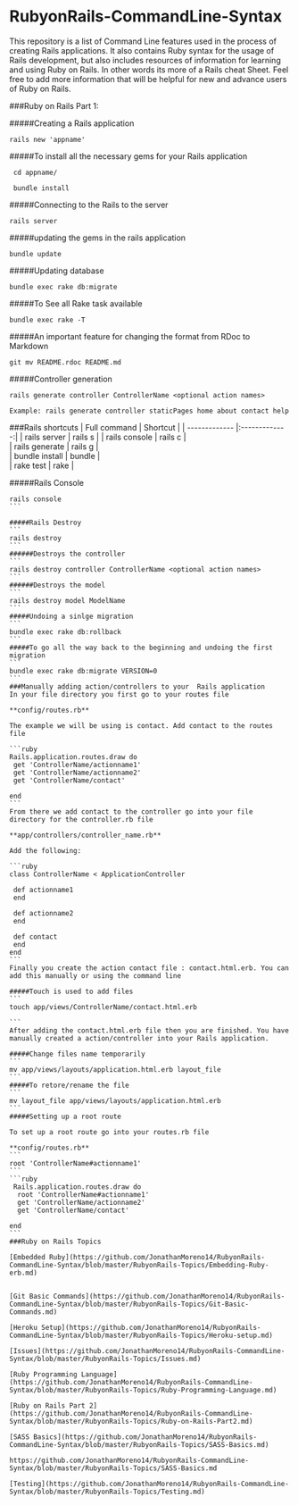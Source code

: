 # RubyonRails-CommandLine-Syntax
This repository is a list of Command Line features used in the process of creating Rails applications. It also contains Ruby syntax for the usage of Rails development, but also includes resources of information for learning and using Ruby on Rails. In other words its more of a Rails cheat Sheet. Feel free to add more information that will be helpful for new and advance users of Ruby on Rails.

###Ruby on Rails Part 1:


#####Creating a Rails application
```
rails new 'appname'
```
#####To install all the necessary gems for your Rails application
```
 cd appname/
 
 bundle install
```

#####Connecting to the Rails to the server
```
rails server
```
#####updating the gems in the rails application
```
bundle update
```
#####Updating database
```
bundle exec rake db:migrate
```
#####To See all Rake task available
```
bundle exec rake -T
```

#####An important feature for changing the format from RDoc to Markdown
```
git mv README.rdoc README.md
```
#####Controller generation
```
rails generate controller ControllerName <optional action names>

Example: rails generate controller staticPages home about contact help
```

###Rails shortcuts
| Full command        | Shortcut  | 
| ------------- |:-------------:| 
| rails server     | rails s | 
| rails console      | rails c |   
| rails generate | rails g |    
| bundle install | bundle |    
| rake test | rake  |    

#####Rails Console
 ````
 rails console
 ```

#####Rails Destroy
```
rails destroy
```
######Destroys the controller
```
rails destroy controller ControllerName <optional action names>
```
######Destroys the model
```
rails destroy model ModelName
```
#####Undoing a sinlge migration
```
bundle exec rake db:rollback
```
#####To go all the way back to the beginning and undoing the first migration
```
bundle exec rake db:migrate VERSION=0
```
###Manually adding action/controllers to your  Rails application
In your file directory you first go to your routes file

**config/routes.rb**

The example we will be using is contact. Add contact to the routes file

```ruby
Rails.application.routes.draw do
  get 'ControllerName/actionname1'
  get 'ControllerName/actionname2'
  get 'ControllerName/contact'
  
end
```
From there we add contact to the controller go into your file directory for the controller.rb file

**app/controllers/controller_name.rb**

Add the following:

```ruby
class ControllerName < ApplicationController

  def actionname1
  end

  def actionname2
  end

  def contact
  end
end
```
Finally you create the action contact file : contact.html.erb. You can add this manually or using the command line

#####Touch is used to add files 
```
touch app/views/ControllerName/contact.html.erb

```
After adding the contact.html.erb file then you are finished. You have manually created a action/controller into your Rails application.

#####Change files name temporarily
 ```
 mv app/views/layouts/application.html.erb layout_file 
```
#####To retore/rename the file
 ```
 mv layout_file app/views/layouts/application.html.erb 
```
#####Setting up a root route

To set up a root route go into your routes.rb file

**config/routes.rb**
 ```
root 'ControllerName#actionname1'
```
 ```ruby
  Rails.application.routes.draw do
   root 'ControllerName#actionname1'
   get 'ControllerName/actionname2'
   get 'ControllerName/contact'
   
 end
```
###Ruby on Rails Topics

[Embedded Ruby](https://github.com/JonathanMoreno14/RubyonRails-CommandLine-Syntax/blob/master/RubyonRails-Topics/Embedding-Ruby-erb.md)


[Git Basic Commands](https://github.com/JonathanMoreno14/RubyonRails-CommandLine-Syntax/blob/master/RubyonRails-Topics/Git-Basic-Commands.md)

[Heroku Setup](https://github.com/JonathanMoreno14/RubyonRails-CommandLine-Syntax/blob/master/RubyonRails-Topics/Heroku-setup.md)

[Issues](https://github.com/JonathanMoreno14/RubyonRails-CommandLine-Syntax/blob/master/RubyonRails-Topics/Issues.md)

[Ruby Programming Language](https://github.com/JonathanMoreno14/RubyonRails-CommandLine-Syntax/blob/master/RubyonRails-Topics/Ruby-Programming-Language.md)

[Ruby on Rails Part 2](https://github.com/JonathanMoreno14/RubyonRails-CommandLine-Syntax/blob/master/RubyonRails-Topics/Ruby-on-Rails-Part2.md)

[SASS Basics](https://github.com/JonathanMoreno14/RubyonRails-CommandLine-Syntax/blob/master/RubyonRails-Topics/SASS-Basics.md)

https://github.com/JonathanMoreno14/RubyonRails-CommandLine-Syntax/blob/master/RubyonRails-Topics/SASS-Basics.md

[Testing](https://github.com/JonathanMoreno14/RubyonRails-CommandLine-Syntax/blob/master/RubyonRails-Topics/Testing.md)


